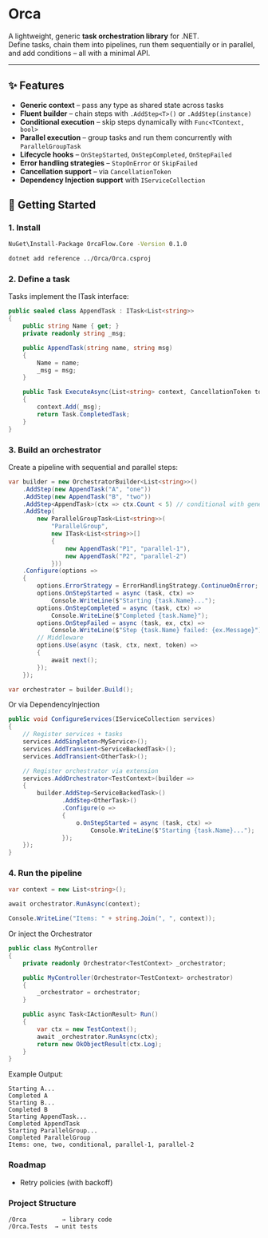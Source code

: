 # Orca

A lightweight, generic **task orchestration library** for .NET.  
Define tasks, chain them into pipelines, run them sequentially or in parallel, and add conditions – all with a minimal API.

---

## ✨ Features

- **Generic context** – pass any type as shared state across tasks
- **Fluent builder** – chain steps with `.AddStep<T>()` or `.AddStep(instance)`
- **Conditional execution** – skip steps dynamically with `Func<TContext, bool>`
- **Parallel execution** – group tasks and run them concurrently with `ParallelGroupTask`
- **Lifecycle hooks** – `OnStepStarted`, `OnStepCompleted`, `OnStepFailed`
- **Error handling strategies** – `StopOnError` or `SkipFailed`
- **Cancellation support** – via `CancellationToken`
- **Dependency Injection support** with `IServiceCollection`

## 🚀 Getting Started

### 1. Install

```bash
NuGet\Install-Package OrcaFlow.Core -Version 0.1.0
```

```bash
dotnet add reference ../Orca/Orca.csproj
```

### 2. Define a task

Tasks implement the ITask<TContext> interface:

```csharp
public sealed class AppendTask : ITask<List<string>>
{
    public string Name { get; }
    private readonly string _msg;

    public AppendTask(string name, string msg)
    {
        Name = name;
        _msg = msg;
    }

    public Task ExecuteAsync(List<string> context, CancellationToken token = default)
    {
        context.Add(_msg);
        return Task.CompletedTask;
    }
}
```

### 3. Build an orchestrator

Create a pipeline with sequential and parallel steps:

```csharp
var builder = new OrchestratorBuilder<List<string>>()
    .AddStep(new AppendTask("A", "one"))
    .AddStep(new AppendTask("B", "two"))
    .AddStep<AppendTask>(ctx => ctx.Count < 5) // conditional with generic new()
    .AddStep(
        new ParallelGroupTask<List<string>>(
            "ParallelGroup",
            new ITask<List<string>>[]
            {
                new AppendTask("P1", "parallel-1"),
                new AppendTask("P2", "parallel-2")
            }))
    .Configure(options =>
    {
        options.ErrorStrategy = ErrorHandlingStrategy.ContinueOnError;
        options.OnStepStarted = async (task, ctx) =>
            Console.WriteLine($"Starting {task.Name}...");
        options.OnStepCompleted = async (task, ctx) =>
            Console.WriteLine($"Completed {task.Name}");
        options.OnStepFailed = async (task, ex, ctx) =>
            Console.WriteLine($"Step {task.Name} failed: {ex.Message}");
        // Middleware
        options.Use(async (task, ctx, next, token) =>
        {
            await next();
        });
    });

var orchestrator = builder.Build();
```

Or via DependencyInjection

```csharp
public void ConfigureServices(IServiceCollection services)
{
    // Register services + tasks
    services.AddSingleton<MyService>();
    services.AddTransient<ServiceBackedTask>();
    services.AddTransient<OtherTask>();

    // Register orchestrator via extension
    services.AddOrchestrator<TestContext>(builder =>
    {
        builder.AddStep<ServiceBackedTask>()
               .AddStep<OtherTask>()
               .Configure(o =>
               {
                   o.OnStepStarted = async (task, ctx) =>
                       Console.WriteLine($"Starting {task.Name}...");
               });
    });
}
```

### 4. Run the pipeline

```csharp
var context = new List<string>();

await orchestrator.RunAsync(context);

Console.WriteLine("Items: " + string.Join(", ", context));
```

Or inject the Orchestrator

```csharp
public class MyController
{
    private readonly Orchestrator<TestContext> _orchestrator;

    public MyController(Orchestrator<TestContext> orchestrator)
    {
        _orchestrator = orchestrator;
    }

    public async Task<IActionResult> Run()
    {
        var ctx = new TestContext();
        await _orchestrator.RunAsync(ctx);
        return new OkObjectResult(ctx.Log);
    }
}
```

Example Output:

```
Starting A...
Completed A
Starting B...
Completed B
Starting AppendTask...
Completed AppendTask
Starting ParallelGroup...
Completed ParallelGroup
Items: one, two, conditional, parallel-1, parallel-2
```

### Roadmap

- Retry policies (with backoff)

### Project Structure

```
/Orca          → library code
/Orca.Tests  → unit tests
```
